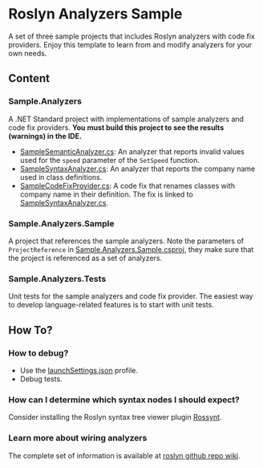 # Roslyn Analyzers Sample

A set of three sample projects that includes Roslyn analyzers with code fix providers. Enjoy this template to learn from
and modify analyzers for your own needs.

## Content

### Sample.Analyzers

A .NET Standard project with implementations of sample analyzers and code fix providers.
**You must build this project to see the results (warnings) in the IDE.**

- [SampleSemanticAnalyzer.cs](SampleSemanticAnalyzer.cs): An analyzer that reports invalid values used for the `speed`
  parameter of the `SetSpeed` function.
- [SampleSyntaxAnalyzer.cs](SampleSyntaxAnalyzer.cs): An analyzer that reports the company name used in class
  definitions.
- [SampleCodeFixProvider.cs](SampleCodeFixProvider.cs): A code fix that renames classes with company name in their
  definition. The fix is linked to [SampleSyntaxAnalyzer.cs](SampleSyntaxAnalyzer.cs).

### Sample.Analyzers.Sample

A project that references the sample analyzers. Note the parameters of `ProjectReference`
in [Sample.Analyzers.Sample.csproj](../Sample.Analyzers.Sample/Sample.Analyzers.Sample.csproj), they make sure that the
project is referenced as a set of analyzers.

### Sample.Analyzers.Tests

Unit tests for the sample analyzers and code fix provider. The easiest way to develop language-related features is to
start with unit tests.

## How To?

### How to debug?

- Use the [launchSettings.json](Properties/launchSettings.json) profile.
- Debug tests.

### How can I determine which syntax nodes I should expect?

Consider installing the Roslyn syntax tree viewer plugin [Rossynt](https://plugins.jetbrains.com/plugin/16902-rossynt/).

### Learn more about wiring analyzers

The complete set of information is available
at [roslyn github repo wiki](https://github.com/dotnet/roslyn/blob/main/docs/wiki/README.md).
